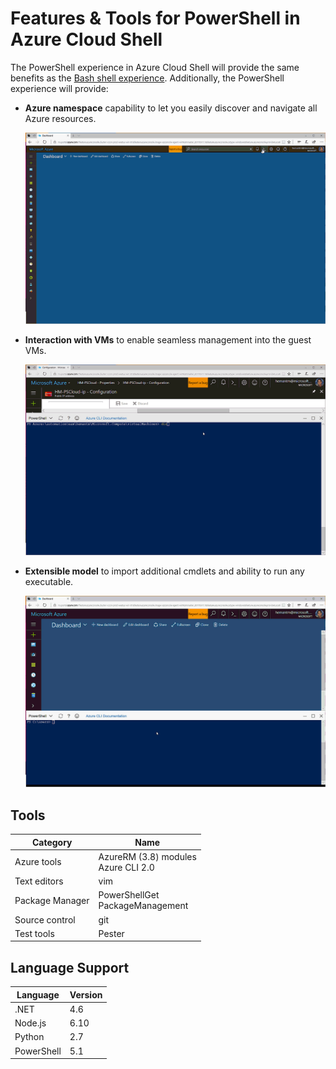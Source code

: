 # Features & Tools for PowerShell in Azure Cloud Shell

The PowerShell experience in Azure Cloud Shell will provide the same benefits as the [Bash shell experience](https://docs.microsoft.com/azure/cloud-shell/features). Additionally, the PowerShell experience will provide:

- **Azure namespace** capability to let you easily discover and navigate all Azure resources.

    ![](media/navigation.gif)

- **Interaction with VMs** to enable seamless management into the guest VMs.

    ![](media/vminteraction.gif)

- **Extensible model** to import additional cmdlets and ability to run any executable.

    ![](media/tools.gif)

## Tools

|**Category**    |**Name**                                 |
|----------------|-----------------------------------------|
|Azure tools     |AzureRM (3.8) modules<br> Azure CLI 2.0  |
|Text editors    |vim                                      |
|Package Manager |PowerShellGet<br> PackageManagement      |
|Source control  |git                                      |
|Test tools      |Pester                                   |

## Language Support

|**Language**|**Version**|
|------------|-----------|
|.NET        |4.6        |
|Node.js     |6.10       |
|Python      |2.7        |
|PowerShell  |5.1        |

